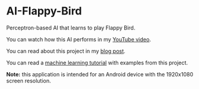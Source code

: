 # AI-Flappy-Bird

Perceptron-based AI that learns to play Flappy Bird.

You can watch how this AI performs in my [YouTube video](https://youtu.be/HQYsjk9Ufkw).

You can read about this project in my [blog post](https://steemit.com/steemstem/@neavvy/ai-learns-to-play-flappy-bird-the-impact-of-machine-learning-on-steem-blockchain).

You can read a [machine learning tutorial](https://steemit.com/utopian-io/@neavvy/teaching-ai-to-play-flappy-bird-the-concept-of-perceptron-or-neural-networks-1) with examples from this project.

**Note:** this application is intended for an Android device with the 1920x1080 screen resolution.
